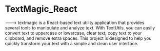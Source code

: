 # TextMagic_React
---> textmagic is a React-based text utility application that provides several tools to manipulate and analyze text. With TextUtils, you can easily convert text to uppercase or lowercase, clear text, copy text to your clipboard, and remove extra spaces. This project is designed to help you quickly transform your text with a simple and clean user interface.
